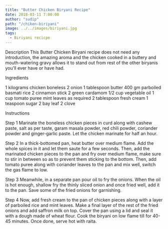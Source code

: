 ```yaml
---
title: "Butter Chicken Biryani Recipe"
date: 2018-03-11 7:00:00
author: "sudip"
path: "/chiken-biriyani"
image: ../../images/biriyani.jpg
tags:
  - Biriyani recicpe
---
```


Description
This Butter Chicken Biryani recipe does not need any introduction, the amazing aroma and the chicken cooked in a buttery and mouth-watering gravy allows it to stand out from rest of the other biryanis you'll ever have or have had.

Ingredients

1 kilograms chicken boneless
2 onion
1 tablespoon butter
400 gm parboiled basmati rice
2 cinnamon stick
2 green cardamom
1/2 cup vegetable oil
1 cup tomato puree
mint leaves as required
2 tablespoon fresh cream
1 teaspoon sugar
2 bay leaf
2 clove

Instructions

Step 1
Marinate the boneless chicken pieces in curd along with cashew paste, salt as per taste, garam masala powder, red chili powder, coriander powder and ginger-garlic paste. Let the chicken marinate for half an hour.

Step 2
In a thick-bottomed pan, heat butter over medium flame. Add the whole spices in it and let them saute for a few seconds. Then, add the marinated chicken pieces to the pan and fry over medium flame, make sure to stir in between so as to prevent them sticking to the bottom. Then, add tomato puree along with coriander leaves to the pan and mix well, switch the gas flame to low.

Step 3
Meanwhile, in a separate pan pour oil to fry the onions. When the oil is hot enough, shallow fry the thinly sliced onion and once fried well, add it to the pan. Save some of the fried onions for garnishing.

Step 4
Now, add fresh cream to the pan of chicken pieces along with a layer of parboiled rice and mint leaves. Make a final layer of the rest of the fried onions and add saffron milk on top. Cover the pan using a lid and seal it with a dough made of wheat flour. Cook the biryani on low flame till for 40-45 minutes. Once done, serve hot with raita.
